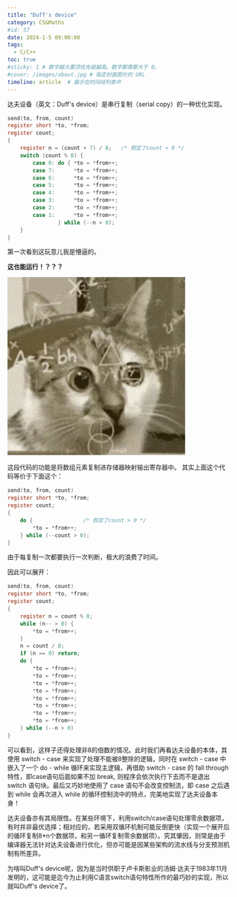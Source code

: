 ```yaml
---
title: "Duff's device"
category: CS&Maths
#id: 57
date: 2024-1-5 09:00:00
tags: 
  - C/C++
toc: true
#sticky: 1 # 数字越大置顶优先级越高。数字都需要大于 0。
#cover: /images/about.jpg # 指定封面图片的 URL
timeline: article  # 展示在时间线列表中
---
```

达夫设备（英文：Duff's device）是串行复制（serial copy）的一种优化实现。

<!--more-->

```C
send(to, from, count)
register short *to, *from;
register count;
{
    register n = (count + 7) / 8;   /* 假定了count > 0 */
    switch (count % 8) {
        case 0:	do { *to = *from++;
        case 7:	     *to = *from++;
        case 6:	     *to = *from++;
        case 5:	     *to = *from++;
        case 4:	     *to = *from++;
        case 3:      *to = *from++;
        case 2:      *to = *from++;
        case 1:      *to = *from++;
                } while (--n > 0);
    }
}
```
第一次看到这玩意儿我是懵逼的。

**这也能运行！？？？**

![](/emoji/confused_cat.png)

这段代码的功能是将数组元素复制进存储器映射输出寄存器中。
其实上面这个代码等价于下面这个：

```C
send(to, from, count)
register short *to, *from;
register count;
{
    do {                /* 假定了count > 0 */
        *to = *from++;    
    } while (--count > 0);
}
```

由于每复制一次都要执行一次判断，极大的浪费了时间。

因此可以展开：
```C
send(to, from, count)
register short *to, *from;
register count;
{
    register n = count % 8;
    while (n-- > 0) {
        *to = *from++;
    }
    n = count / 8;
    if (n == 0) return;     
    do {
        *to = *from++;
        *to = *from++;
        *to = *from++;
        *to = *from++;
        *to = *from++;
        *to = *from++;
        *to = *from++;
        *to = *from++;
    } while (--n > 0)
}
```

可以看到，这样子还得处理非8的倍数的情况。此时我们再看达夫设备的本体，其使用 switch - case 来实现了处理不能被8整除的逻辑，同时在 switch - case 中嵌入了一个 do - while 循环来实现主逻辑，再借助 switch - case 的 fall through 特性，即case语句后面如果不加 break, 则程序会依次执行下去而不是退出 switch 语句块。最后又巧妙地使用了 case 语句不会改变控制流，即 case 之后遇到 while 会再次进入 while 的循环控制流中的特点，完美地实现了达夫设备本身！

达夫设备亦有其局限性。在某些环境下，利用switch/case语句处理零余数据项，有时并非最优选择；相对应的，若采用双循环机制可能反倒更快（实现一个展开后的循环复制8*n个数据项，和另一循环复制零余数据项）。究其肇因，则常是由于编译器无法针对达夫设备进行优化，但亦可能是因某些架构的流水线与分支预测机制有所差异。

为啥叫Duff's device呢，因为是当时供职于卢卡斯影业的汤姆·达夫于1983年11月发明的，这可能是迄今为止利用C语言switch语句特性所作的最巧妙的实现，所以就叫Duff's device了。